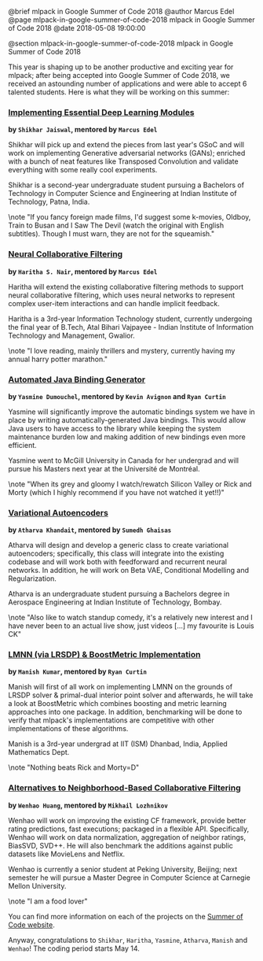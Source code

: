 @brief mlpack in Google Summer of Code 2018
@author Marcus Edel
@page mlpack-in-google-summer-of-code-2018 mlpack in Google Summer of Code 2018
@date 2018-05-08 19:00:00

@section mlpack-in-google-summer-of-code-2018 mlpack in Google Summer of Code 2018

This year is shaping up to be another productive and exciting year for mlpack;
after being accepted into Google Summer of Code 2018, we received an astounding
number of applications and were able to accept 6 talented students. Here is what
they will be working on this summer:

### [Implementing Essential Deep Learning Modules](https://github.com/mlpack/mlpack/wiki/SummerOfCodeIdeas)
**by `Shikhar Jaiswal`, mentored by `Marcus Edel`**

Shikhar will pick up and extend the pieces from last year's GSoC and will work
on implementing Generative adversarial networks (GANs); enriched with a bunch of
neat features like Transposed Convolution and validate everything with some
really cool experiments.

Shikhar is a second-year undergraduate student pursuing a Bachelors of
Technology in Computer Science and Engineering at Indian Institute of
Technology, Patna, India.

\note
"If you fancy foreign made films, I'd suggest some k-movies, Oldboy, Train to
Busan and I Saw The Devil (watch the original with English subtitles). Though I
must warn, they are not for the squeamish."

### [Neural Collaborative Filtering](https://github.com/mlpack/mlpack/wiki/SummerOfCodeIdeas)

**by `Haritha S. Nair`, mentored by `Marcus Edel`**

Haritha will extend the existing collaborative filtering methods to support
neural collaborative filtering, which uses neural networks to represent complex
user-item interactions and can handle implicit feedback.

Haritha is a 3rd-year Information Technology student, currently undergoing the
final year of B.Tech, Atal Bihari Vajpayee - Indian Institute of Information
Technology and Management, Gwalior.

\note
"I love reading, mainly thrillers and mystery, currently having my annual harry
potter marathon."

### [Automated Java Binding Generator](https://github.com/mlpack/mlpack/wiki/SummerOfCodeIdeas)

**by `Yasmine Dumouchel`, mentored by `Kevin Avignon` and `Ryan Curtin`**

Yasmine will significantly improve the automatic bindings system we have in
place by writing automatically-generated Java bindings. This would allow Java
users to have access to the library while keeping the system maintenance burden
low and making addition of new bindings even more efficient.

Yasmine went to McGill University in Canada for her undergrad and will pursue
his Masters next year at the Université de Montréal.

\note
"When its grey and gloomy I watch/rewatch Silicon Valley or Rick and Morty
(which I highly recommend if you have not watched it yet!!)"

### [Variational Autoencoders](https://github.com/mlpack/mlpack/wiki/SummerOfCodeIdeas)

**by `Atharva Khandait`, mentored by `Sumedh Ghaisas`**

Atharva will design and develop a generic class to create variational
autoencoders; specifically, this class will integrate into the existing codebase
and will work both with feedforward and recurrent neural networks. In addition,
he will work on Beta VAE, Conditional Modelling and Regularization.

Atharva is an undergraduate student pursuing a Bachelors degree in Aerospace
Engineering at Indian Institute of Technology, Bombay.

\note
"Also like to watch standup comedy, it's a relatively new interest and I have
never been to an actual live show, just videos [...] my favourite is Louis CK"

### [LMNN (via LRSDP) & BoostMetric Implementation](https://github.com/mlpack/mlpack/wiki/SummerOfCodeIdeas)

**by `Manish Kumar`, mentored by `Ryan Curtin`**

Manish will first of all work on implementing LMNN on the grounds of LRSDP
solver & primal-dual interior point solver and afterwards, he will take a look
at BoostMetric which combines boosting and metric learning approaches into one
package. In addition, benchmarking will be done to verify that mlpack's
implementations are competitive with other implementations of these algorithms.

Manish is a 3rd-year undergrad at IIT (ISM) Dhanbad, India, Applied Mathematics
Dept.

\note
"Nothing beats Rick and Morty=D"

### [Alternatives to Neighborhood-Based Collaborative Filtering](https://github.com/mlpack/mlpack/wiki/SummerOfCodeIdeas)

**by `Wenhao Huang`, mentored by `Mikhail Lozhnikov`**

Wenhao will work on improving the existing CF framework, provide better rating
predictions, fast executions; packaged in a flexible API. Specifically, Wenhao
will work on data normalization, aggregation of neighbor ratings, BiasSVD,
SVD++. He will also benchmark the additions against public datasets like
MovieLens and Netflix.

Wenhao is currently a senior student at Peking University, Beijing; next
semester he will pursue a Master Degree in Computer Science at Carnegie Mellon
University.

\note
"I am a food lover"

You can find more information on each of the projects on the [Summer of Code website](https://summerofcode.withgoogle.com/organizations/4841692297953280/).

Anyway, congratulations to `Shikhar`, `Haritha`, `Yasmine`, `Atharva`, `Manish`
and `Wenhao`! The coding period starts May 14.
